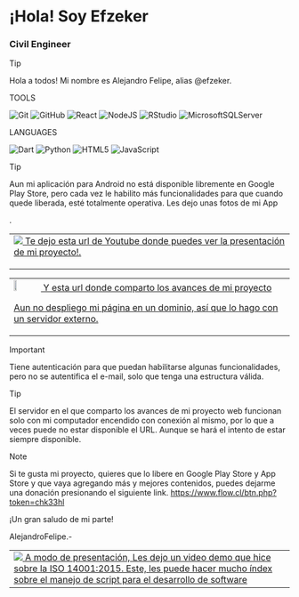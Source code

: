 # ¡Hola! Soy Efzeker
### Civil Engineer





> [!TIP]
> Hola a todos! Mi nombre es Alejandro Felipe, alias @efzeker.
<p></p>
<p></p>
TOOLS

![Git](https://img.shields.io/badge/git-%23F05033.svg?style=for-the-badge&logo=git&logoColor=white)
![GitHub](https://img.shields.io/badge/github-%23121011.svg?style=for-the-badge&logo=github&logoColor=white)
![React](https://img.shields.io/badge/react-%2320232a.svg?style=for-the-badge&logo=react&logoColor=%2361DAFB)
![NodeJS](https://img.shields.io/badge/node.js-6DA55F?style=for-the-badge&logo=node.js&logoColor=white)
![RStudio](https://img.shields.io/badge/RStudio-4285F4?style=for-the-badge&logo=rstudio&logoColor=white)
![MicrosoftSQLServer](https://img.shields.io/badge/Microsoft%20SQL%20Server-CC2927?style=for-the-badge&logo=microsoft%20sql%20server&logoColor=white)

<p></p>
LANGUAGES

![Dart](https://img.shields.io/badge/dart-%230175C2.svg?style=for-the-badge&logo=dart&logoColor=white)
![Python](https://img.shields.io/badge/python-3670A0?style=for-the-badge&logo=python&logoColor=ffdd54)
![HTML5](https://img.shields.io/badge/html5-%23E34F26.svg?style=for-the-badge&logo=html5&logoColor=white)
![JavaScript](https://img.shields.io/badge/javascript-%23323330.svg?style=for-the-badge&logo=javascript&logoColor=%23F7DF1E)
  
  

<p></p>
<p></p>
<p></p>

> [!TIP]
> Aun mi aplicación para Android no está disponible libremente en Google Play Store, pero cada vez le habilito más funcionalidades para que cuando quede liberada, esté totalmente operativa. Les dejo unas fotos de mi App

.




<table style="width:100%">
<tr>
<td>
<a href="https://www.youtube.com/watch?v=rhlFx0Cr6Mk">
<img src="https://img.shields.io/badge/YouTube-%23FF0000.svg?style=for-the-badge&logo=YouTube&logoColor=white"/>
  Te dejo esta url de Youtube donde puedes ver la presentación de mi proyecto!.
</a>
  <p></p>
</td>
</tr>
</table>

<table style="width:100%">
<tr>
<td>
<a href="https://6dcf-2800-150-14b-1dae-2c94-8d12-71e9-f396.ngrok-free.app/">
  <img src="https://s4-recruiting.cdn.greenhouse.io/external_greenhouse_job_boards/logos/400/626/900/original/ngrok-blue-lrg.png?1635367310"  width=10% height=5%/>
  Y esta url donde comparto los avances de mi proyecto <p>Aun no despliego mi página en un dominio, así que lo hago con un servidor externo.</p>
  <p></p>
    </a>
</td>
</tr>
</table>

> [!IMPORTANT]
>Tiene autenticación para que puedan habilitarse algunas funcionalidades, pero no se autentifica el e-mail, solo que tenga una estructura válida.

> [!TIP]
> El servidor en el que comparto los avances de mi proyecto web funcionan solo con mi computador encendido con conexión al mismo, por lo que a veces puede no estar disponible el URL. Aunque se hará el intento de estar siempre disponible.



<p></p>
<p></p>




<p></p>

<table style="width:100%">
<tr>
<td>
<a href="https://youtu.be/ay1lwfjIGgM?si=H2Rd1cnMQHrbhtyr">
<img src="https://img.shields.io/badge/YouTube-%23FF0000.svg?style=for-the-badge&logo=YouTube&logoColor=white"/>
A modo de presentación, Les dejo un video demo que hice sobre la ISO 14001:2015.
Este, les puede hacer mucho índex sobre el manejo de script para el desarrollo de software
</a>
</tr>
</td>


<p></p>

> [!NOTE]
> Si te gusta mi proyecto, quieres que lo libere en Google Play Store y App Store y que vaya agregando más y mejores contenidos, puedes dejarme una donación presionando el siguiente link.
> https://www.flow.cl/btn.php?token=chk33hl

<p></p>
<p></p>

¡Un gran saludo de mi parte!

<p></p>

AlejandroFelipe.-
